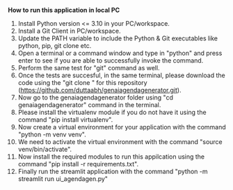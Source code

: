 **How to run this application in local PC**

1. Install Python version <= 3.10 in your PC/workspace.
2. Install a Git Client in PC/workspace.
3. Update the PATH variable to include the Python & Git executables like python, pip, git clone etc.
4. Open a terminal or a command window and type in "python" and press enter to see if you are able to successfully invoke the command.
5. Perform the same test for "git" command as well.
6. Once the tests are succesful, in the same terminal, please download the code using the "git clone <HTTP URL>" for this repository (https://github.com/duttaabh/genaiagendagenerator.git).
7. Now go to the genaiagendagenerator folder using "cd genaiagendagenerator" command in the terminal.
8. Please install the virtualenv module if you do not have it using the command "pip install virtualenv".
9. Now create a virtual environment for your application with the command "python -m venv venv".
10. We need to activate the virtual environment with the command "source venv/bin/activate".
11. Now install the required modules to run this appilcation using the command "pip install -r requirements.txt".
12. Finally run the streamlit application with the command "python -m streamlit run ui_agendagen.py"
